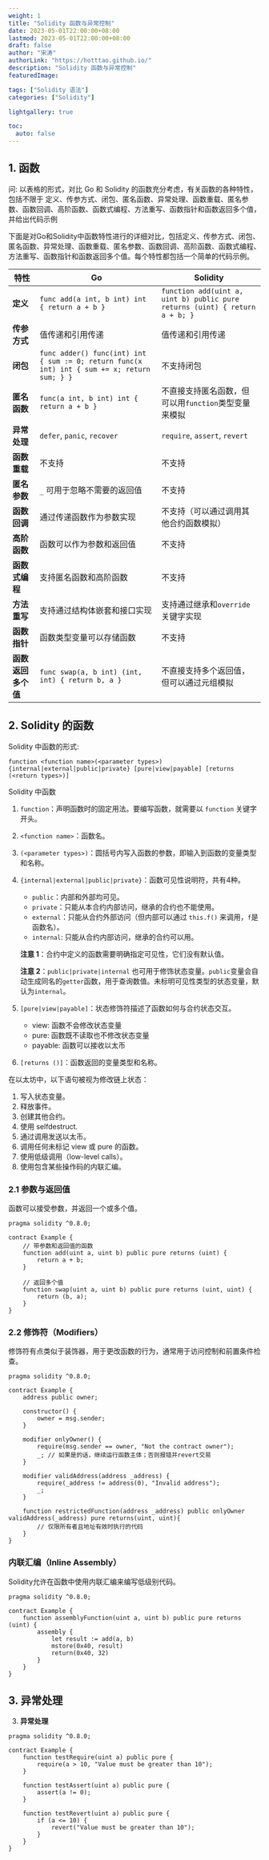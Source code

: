 ```yaml
---
weight: 1
title: "Solidity 函数与异常控制"
date: 2023-05-01T22:00:00+08:00
lastmod: 2023-05-01T22:00:00+08:00
draft: false
author: "宋涛"
authorLink: "https://hotttao.github.io/"
description: "Solidity 函数与异常控制"
featuredImage: 

tags: ["Solidity 语法"]
categories: ["Solidity"]

lightgallery: true

toc:
  auto: false
---
```



## 1. 函数
问: 以表格的形式，对比 Go 和 Solidity 的函数充分考虑，有关函数的各种特性，包括不限于 定义、传参方式、闭包、匿名函数、异常处理、函数重载、匿名参数、函数回调、高阶函数、函数式编程、方法重写、函数指针和函数返回多个值，并给出代码示例

下面是对Go和Solidity中函数特性进行的详细对比，包括定义、传参方式、闭包、匿名函数、异常处理、函数重载、匿名参数、函数回调、高阶函数、函数式编程、方法重写、函数指针和函数返回多个值。每个特性都包括一个简单的代码示例。

| 特性                  | Go                                                  | Solidity                                            |
|-----------------------|-----------------------------------------------------|-----------------------------------------------------|
| **定义**              | `func add(a int, b int) int { return a + b }`       | `function add(uint a, uint b) public pure returns (uint) { return a + b; }` |
| **传参方式**          | 值传递和引用传递                                      | 值传递和引用传递                                                |
| **闭包**              | `func adder() func(int) int { sum := 0; return func(x int) int { sum += x; return sum; } }` | 不支持闭包                                            |
| **匿名函数**          | `func(a int, b int) int { return a + b }`           | 不直接支持匿名函数，但可以用`function`类型变量来模拟    |
| **异常处理**          | `defer`, `panic`, `recover`                        | `require`, `assert`, `revert`                        |
| **函数重载**          | 不支持                                              | 不支持                                               |
| **匿名参数**          | `_` 可用于忽略不需要的返回值                         | 不支持                                               |
| **函数回调**          | 通过传递函数作为参数实现                               | 不支持（可以通过调用其他合约函数模拟）                |
| **高阶函数**          | 函数可以作为参数和返回值                             | 不支持                                               |
| **函数式编程**        | 支持匿名函数和高阶函数                                | 不支持                                               |
| **方法重写**          | 支持通过结构体嵌套和接口实现                          | 支持通过继承和`override`关键字实现                    |
| **函数指针**          | 函数类型变量可以存储函数                               | 不支持                                               |
| **函数返回多个值**    | `func swap(a, b int) (int, int) { return b, a }`    | 不直接支持多个返回值，但可以通过元组模拟               |


## 2. Solidity 的函数
Solidity 中函数的形式:

```solidity
function <function name>(<parameter types>) {internal|external|public|private} [pure|view|payable] [returns (<return types>)]
```

Solidity 中函数

1. `function`：声明函数时的固定用法。要编写函数，就需要以 `function` 关键字开头。
2. `<function name>`：函数名。
3. `(<parameter types>)`：圆括号内写入函数的参数，即输入到函数的变量类型和名称。
4. `{internal|external|public|private}`：函数可见性说明符，共有4种。
    - `public`：内部和外部均可见。
    - `private`：只能从本合约内部访问，继承的合约也不能使用。
    - `external`：只能从合约外部访问（但内部可以通过 `this.f()` 来调用，`f`是函数名）。
    - `internal`: 只能从合约内部访问，继承的合约可以用。

    **注意 1**：合约中定义的函数需要明确指定可见性，它们没有默认值。

    **注意 2**：`public|private|internal` 也可用于修饰状态变量。`public`变量会自动生成同名的`getter`函数，用于查询数值。未标明可见性类型的状态变量，默认为`internal`。
5. `[pure|view|payable]`：状态修饰符描述了函数如何与合约状态交互。
    - view: 函数不会修改状态变量
    - pure: 函数既不读取也不修改状态变量
    - payable: 函数可以接收以太币
6. `[returns ()]`：函数返回的变量类型和名称。


在以太坊中，以下语句被视为修改链上状态：
1. 写入状态变量。
2. 释放事件。
3. 创建其他合约。
4. 使用 selfdestruct.
5. 通过调用发送以太币。
6. 调用任何未标记 view 或 pure 的函数。
7. 使用低级调用（low-level calls）。
8. 使用包含某些操作码的内联汇编。


### 2.1 参数与返回值

函数可以接受参数，并返回一个或多个值。

```solidity
pragma solidity ^0.8.0;

contract Example {
    // 带参数和返回值的函数
    function add(uint a, uint b) public pure returns (uint) {
        return a + b;
    }
    
    // 返回多个值
    function swap(uint a, uint b) public pure returns (uint, uint) {
        return (b, a);
    }
}
```


### 2.2 修饰符（Modifiers）

修饰符有点类似于装饰器，用于更改函数的行为，通常用于访问控制和前置条件检查。

```solidity
pragma solidity ^0.8.0;

contract Example {
    address public owner;

    constructor() {
        owner = msg.sender;
    }
    
    modifier onlyOwner() {
        require(msg.sender == owner, "Not the contract owner");
        _; // 如果是的话，继续运行函数主体；否则报错并revert交易
    }
    
    modifier validAddress(address _address) {
        require(_address != address(0), "Invalid address");
        _; 
    }
    
    function restrictedFunction(address _address) public onlyOwner validAddress(_address) pure returns(uint, uint){
        // 仅限所有者且地址有效时执行的代码
    }
}
```


### 内联汇编（Inline Assembly）

Solidity允许在函数中使用内联汇编来编写低级别代码。

```solidity
pragma solidity ^0.8.0;

contract Example {
    function assemblyFunction(uint a, uint b) public pure returns (uint) {
        assembly {
            let result := add(a, b)
            mstore(0x40, result)
            return(0x40, 32)
        }
    }
}
```


## 3. 异常处理
3. **异常处理**

```solidity
pragma solidity ^0.8.0;

contract Example {
    function testRequire(uint a) public pure {
        require(a > 10, "Value must be greater than 10");
    }

    function testAssert(uint a) public pure {
        assert(a != 0);
    }

    function testRevert(uint a) public pure {
        if (a <= 10) {
            revert("Value must be greater than 10");
        }
    }
}
```
